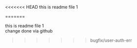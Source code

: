 <<<<<<< HEAD
this is readme file 1 

=======

this is readme file 1  
change done via github
>>>>>>> bugfix/user-auth-err
